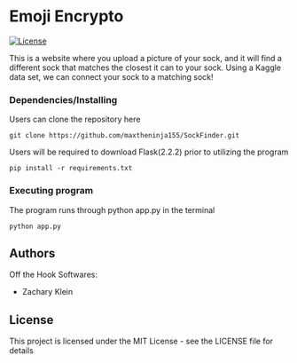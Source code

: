 # Emoji Encrypto

[![License](https://img.shields.io/badge/license-MIT-blue)](./LICENSE)


This is a website where you upload a picture of your sock, and it will find a different sock that matches the closest it can to your sock.
Using a Kaggle data set, we can connect your sock to a matching sock!











### Dependencies/Installing

Users can clone the repository here

```
git clone https://github.com/maxtheninja155/SockFinder.git
```

Users will be required to download Flask(2.2.2) prior to utilizing the program

```
pip install -r requirements.txt
```

### Executing program

The program runs through python app.py in the terminal

```
python app.py
```

## Authors
Off the Hook Softwares:

- Zachary Klein 

## License

This project is licensed under the MIT License - see the LICENSE file for details
